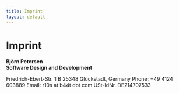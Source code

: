 ```yaml
---
title: Imprint
layout: default
---
```


# Imprint

<!-- Do not change, all information are requried by law in Germany... -->

**Björn Petersen**  
**Software Design and Development**

Friedrich-Ebert-Str. 1 B
25348 Glückstadt, Germany
Phone: +49 4124 603889
Email: r10s at b44t dot com
USt-IdNr. DE214707533
